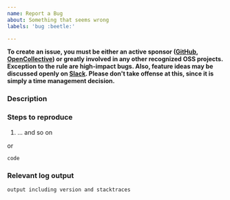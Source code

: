 ```yaml
---
name: Report a Bug
about: Something that seems wrong
labels: 'bug :beetle:'

---
```


**To create an issue, you must be either an active sponsor ([GitHub](https://github.com/sponsors/matkoch), [OpenCollective](https://opencollective.com/nuke)) or greatly involved in any other recognized OSS projects. Exception to the rule are high-impact bugs. Also, feature ideas may be discussed openly on [Slack](https://slofile.com/slack/nukebuildnet). Please don't take offense at this, since it is simply a time management decision.**

### Description

### Steps to reproduce

1. ... and so on

or

```
code
```

### Relevant log output

```
output including version and stacktraces
```
